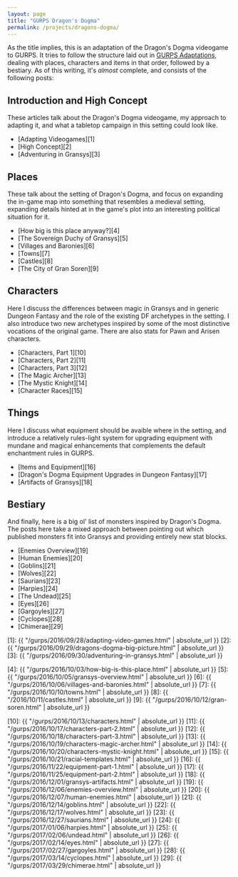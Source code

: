 ```yaml
---
layout: page
title: "GURPS Dragon's Dogma"
permalink: /projects/dragons-dogma/
---
```


As the title implies, this is an adaptation of the Dragon's Dogma videogame to
GURPS. It tries to follow the structure laid out in [GURPS Adaptations][0],
dealing with places, characters and items in that order, followed by a
bestiary. As of this writing, it's _almost_ complete, and consists of the
following posts:

## Introduction and High Concept

These articles talk about the Dragon's Dogma videogame, my approach to adapting
it, and what a tabletop campaign in this setting could look like.

- [Adapting Videogames][1]
- [High Concept][2]
- [Adventuring in Gransys][3]

## Places

These talk about the setting of Dragon's Dogma, and focus on expanding the
in-game map into something that resembles a medieval setting, expanding details
hinted at in the game's plot into an interesting political situation for it.

- [How big is this place anyway?][4]
- [The Sovereign Duchy of Gransys][5]
- [Villages and Baronies][6]
- [Towns][7]
- [Castles][8]
- [The City of Gran Soren][9]

## Characters

Here I discuss the differences between magic in Gransys and in generic Dungeon
Fantasy and the role of the existing DF archetypes in the setting. I also
introduce two new archetypes inspired by some of the most distinctive vocations
of the original game. There are also stats for Pawn and Arisen characters.

- [Characters, Part 1][10]
- [Characters, Part 2][11]
- [Characters, Part 3][12]
- [The Magic Archer][13]
- [The Mystic Knight][14]
- [Character Races][15]

## Things

Here I discuss what equipment should be avaible where in the setting, and
introduce a relatively rules-light system for upgrading equipment with mundane
and magical enhancements that complements the default enchantment rules in
GURPS.

- [Items and Equipment][16]
- [Dragon's Dogma Equipment Upgrades in Dungeon Fantasy][17]
- [Artifacts of Gransys][18]

## Bestiary

And finally, here is a big ol' list of monsters inspired by Dragon's Dogma. The
posts here take a mixed approach between pointing out which published monsters
fit into Gransys and providing entirely new stat blocks.

- [Enemies Overview][19]
- [Human Enemies][20]
- [Goblins][21]
- [Wolves][22]
- [Saurians][23]
- [Harpies][24]
- [The Undead][25]
- [Eyes][26]
- [Gargoyles][27]
- [Cyclopes][28]
- [Chimerae][29]

[0]: http://www.warehouse23.com/products/gurps-adaptations
[1]: {{ "/gurps/2016/09/28/adapting-video-games.html" | absolute_url }}
[2]: {{ "/gurps/2016/09/29/dragons-dogma-big-picture.html" | absolute_url }}
[3]: {{ "/gurps/2016/09/30/adventuring-in-gransys.html" | absolute_url }}

[4]: {{ "/gurps/2016/10/03/how-big-is-this-place.html" | absolute_url }}
[5]: {{ "/gurps/2016/10/05/gransys-overview.html" | absolute_url }}
[6]: {{ "/gurps/2016/10/06/villages-and-baronies.html" | absolute_url }}
[7]: {{ "/gurps/2016/10/10/towns.html" | absolute_url }}
[8]: {{ "/2016/10/11/castles.html" | absolute_url }}
[9]: {{ "/gurps/2016/10/12/gran-soren.html" | absolute_url }}

[10]: {{ "/gurps/2016/10/13/characters.html" | absolute_url }}
[11]: {{ "/gurps/2016/10/17/characters-part-2.html" | absolute_url }}
[12]: {{ "/gurps/2016/10/18/characters-part-3.html" | absolute_url }}
[13]: {{ "/gurps/2016/10/19/characters-magic-archer.html" | absolute_url }}
[14]: {{ "/gurps/2016/10/20/characters-mystic-knight.html" | absolute_url }}
[15]: {{ "/gurps/2016/10/21/racial-templates.html" | absolute_url }}
[16]: {{ "/gurps/2016/11/22/equipment-part-1.html" | absolute_url }}
[17]: {{ "/gurps/2016/11/25/equipment-part-2.html" | absolute_url }}
[18]: {{ "/gurps/2016/12/01/gransys-artifacts.html" | absolute_url }}
[19]: {{ "/gurps/2016/12/06/enemies-overview.html" | absolute_url }}
[20]: {{ "/gurps/2016/12/07/human-enemies.html" | absolute_url }}
[21]: {{ "/gurps/2016/12/14/goblins.html" | absolute_url }}
[22]: {{ "/gurps/2016/12/17/wolves.html" | absolute_url }}
[23]: {{ "/gurps/2016/12/27/saurians.html" | absolute_url }}
[24]: {{ "/gurps/2017/01/06/harpies.html" | absolute_url }}
[25]: {{ "/gurps/2017/02/06/undead.html" | absolute_url }}
[26]: {{ "/gurps/2017/02/14/eyes.html" | absolute_url }}
[27]: {{ "/gurps/2017/02/27/gargoyles.html" | absolute_url }}
[28]: {{ "/gurps/2017/03/14/cyclopes.html" | absolute_url }}
[29]: {{ "/gurps/2017/03/29/chimerae.html" | absolute_url }}
